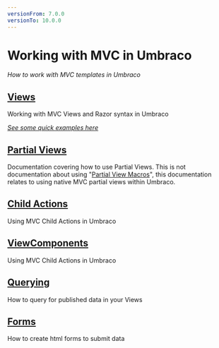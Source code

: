 ```yaml
---
versionFrom: 7.0.0
versionTo: 10.0.0
---
```


# Working with MVC in Umbraco

_How to work with MVC templates in Umbraco_

## [Views](views.md)
Working with MVC Views and Razor syntax in Umbraco

_[See some quick examples here](examples.md)_

## [Partial Views](partial-views.md)
Documentation covering how to use Partial Views. This is not documentation about using "[Partial View Macros](../Macros/Partial-View-Macros/index.md)", this documentation relates to using native MVC partial views within Umbraco.

## [Child Actions](child-actions.md)
Using MVC Child Actions in Umbraco

## [ViewComponents](ViewComponents-index.md)
Using MVC Child Actions in Umbraco

## [Querying](querying.md)
How to query for published data in your Views

## [Forms](Forms\index.md)
How to create html forms to submit data
